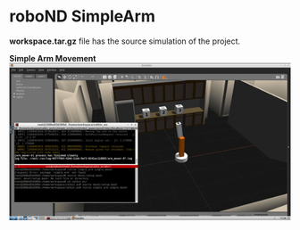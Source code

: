# roboND SimpleArm
**workspace.tar.gz** file has the source simulation of the project.

**Simple Arm Movement**
![alt text](https://github.com/Jash-Diyora/roboND-SimpleArm/blob/main/ArmGIF.gif)

